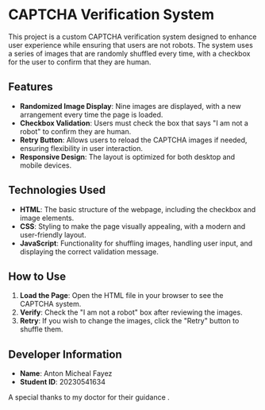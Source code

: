# CAPTCHA Verification System

This project is a custom CAPTCHA verification system designed to enhance user experience while ensuring that users are not robots. The system uses a series of images that are randomly shuffled every time, with a checkbox for the user to confirm that they are human.

## Features
- **Randomized Image Display**: Nine images are displayed, with a new arrangement every time the page is loaded.
- **Checkbox Validation**: Users must check the box that says "I am not a robot" to confirm they are human.
- **Retry Button**: Allows users to reload the CAPTCHA images if needed, ensuring flexibility in user interaction.
- **Responsive Design**: The layout is optimized for both desktop and mobile devices.

## Technologies Used
- **HTML**: The basic structure of the webpage, including the checkbox and image elements.
- **CSS**: Styling to make the page visually appealing, with a modern and user-friendly layout.
- **JavaScript**: Functionality for shuffling images, handling user input, and displaying the correct validation message.

## How to Use
1. **Load the Page**: Open the HTML file in your browser to see the CAPTCHA system.
2. **Verify**: Check the "I am not a robot" box after reviewing the images.
3. **Retry**: If you wish to change the images, click the "Retry" button to shuffle them.

## Developer Information
- **Name**: Anton Micheal Fayez
- **Student ID**: 20230541634

A special thanks to my doctor for their guidance .

